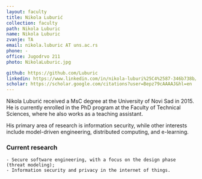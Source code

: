 ```yaml
---
layout: faculty
title: Nikola Luburić
collection: faculty
path: Nikola Luburic
name: Nikola Luburic
zvanje: TA
email: nikola.luburic AT uns.ac.rs
phone: -
office: Jugodrvo 211
photo: NikolaLuburic.jpg

github: https://github.com/Luburic
linkedin: https://www.linkedin.com/in/nikola-luburi%25C4%2587-346b738b/
scholar: https://scholar.google.com/citations?user=Bepz79cAAAAJ&hl=en
---
```


Nikola Luburić received a MsC degree at the University of Novi Sad in 2015. 
He is currently enrolled in the PhD program at the Faculty of Technical Sciences, 
where he also works as a teaching assistant.

His primary area of research is information security, while other interests include 
model-driven engineering, distributed computing, and e-learning.

### Current research
    - Secure software engineering, with a focus on the design phase (threat modeling);
	- Information security and privacy in the internet of things.